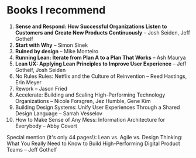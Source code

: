 # Books I recommend

1. **Sense and Respond: How Successful Organizations Listen to Customers and Create New Products Continuously** – Josh Seiden, Jeff Gothelf
2. **Start with Why** – Simon Sinek
3. **Ruined by design** – Mike Monteiro
4. **Running Lean: Iterate from Plan A to a Plan That Works** – Ash Maurya
5. **Lean UX: Applying Lean Principles to Improve User Experience** – Jeff Gothelf, Josh Seiden
6. No Rules Rules: Netflix and the Culture of Reinvention – Reed Hastings, Erin Meyer
7. Rework – Jason Fried
8. Accelerate: Building and Scaling High-Performing Technology Organizations – Nicole Forsgren, Jez Humble, Gene Kim
9. Building Design Systems: Unify User Experiences Through a Shared Design Language – Sarrah Vesselov
10. How to Make Sense of Any Mess: Information Architecture for Everybody – Abby Covert


Special mention (it's only 44 pages!): Lean vs. Agile vs. Design Thinking: What You Really Need to Know to Build High-Performing Digital Product Teams – Jeff Gothelf
